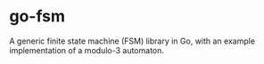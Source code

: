 # go-fsm
A generic finite state machine (FSM) library in Go, with an example implementation of a modulo-3 automaton.
